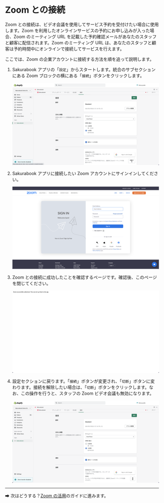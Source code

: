# Zoom との接続

Zoom との接続は、ビデオ会議を使用してサービス予約を受付けたい場合に使用します。Zoom を利用したオンラインサービスの予約にお申し込みが入った場合、Zoom のミーティング URL を記載した予約確認メールがあなたのスタッフと顧客に配信されます。Zoom のミーティング URL は、あなたのスタッフと顧客は予約時間中にオンラインで接続してサービスを行えます。

ここでは、Zoom の企業アカウントに接続する方法を順を追って説明します。

1. Sakurabook アプリの「`設定`」からスタートします。統合のサブセクションにある Zoom ブロックの横にある「`接続`」ボタンをクリックします。

   ![Alt text](../img/Screenshot%202022-09-30%20at%2013.02.37.png?raw=true "Sakurabook Zoom Connect")

2. Sakurabook アプリに接続したい Zoom アカウントにサインインしてください。

   ![Alt text](../img/Screenshot%202022-08-31%20at%2016.02.03.png?raw=true "Sakurabook Zoom SignIn")

3. Zoom との接続に成功したことを確認するページです。確認後、このページを閉じてください。

   ![Alt text](../img/Screenshot%202022-08-31%20at%2016.05.49.png?raw=true "Sakurabook Zoom Successful")

4. 設定セクションに戻ります。「`接続`」ボタンが変更され、「`切断`」ボタンに変わります。接続を解除したい場合は、「`切断`」ボタンをクリックします。なお、この操作を行うと、スタッフの Zoom ビデオ会議も無効になります。

   ![Alt text](../img/Screenshot%202022-09-30%20at%2013.02.48.png?raw=true "Sakurabook Zoom Disconnect")

---

➡ 次はどうする？[Zoom の活用](./using-zoom.md)のガイドに進みます。
